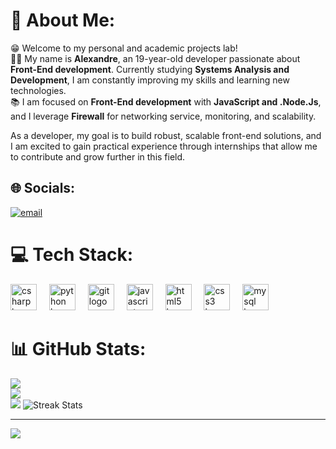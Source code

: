 # 💫 About Me:
😁 Welcome to my personal and academic projects lab!<br>
👦🏻 My name is **Alexandre**, an 19-year-old developer passionate about **Front-End development**. Currently studying **Systems Analysis and Development**, I am constantly improving my skills and learning new technologies.<br>
📚 I am focused on **Front-End development** with **JavaScript and .Node.Js**, and I leverage **Firewall** for networking service, monitoring, and scalability.<br>

As a developer, my goal is to build robust, scalable front-end solutions, and I am excited to gain practical experience through internships that allow me to contribute and grow further in this field.

## 🌐 Socials:
[![email](https://img.shields.io/badge/Email-D14836?logo=gmail&logoColor=white)](dre0692@gmail.com)
# 💻 Tech Stack:
<div align="left">
  <img src="https://cdn.jsdelivr.net/gh/devicons/devicon/icons/csharp/csharp-original.svg" height="42" alt="csharp logo" />
  <img width="12" />
  <img src="https://cdn.jsdelivr.net/gh/devicons/devicon/icons/python/python-original.svg" height="42" alt="python logo" />
  <img width="12" />
  <img src="https://cdn.jsdelivr.net/gh/devicons/devicon/icons/git/git-original.svg" height="42" alt="git logo" />
  <img width="12" />
  <img src="https://cdn.jsdelivr.net/gh/devicons/devicon/icons/javascript/javascript-original.svg" height="42" alt="javascript logo" />
  <img width="12" />
  <img src="https://cdn.jsdelivr.net/gh/devicons/devicon/icons/html5/html5-original.svg" height="42" alt="html5 logo" />
  <img width="12" />
  <img src="https://cdn.jsdelivr.net/gh/devicons/devicon/icons/css3/css3-original.svg" height="42" alt="css3 logo" />
  <img width="12" />
  <img src="https://cdn.jsdelivr.net/gh/devicons/devicon/icons/mysql/mysql-original.svg" height="42" alt="mysql logo" />
  <img width="12" />
</div>

# 📊 GitHub Stats:
![](https://github-readme-stats.vercel.app/api?username=Melowzk&theme=dark&hide_border=true&include_all_commits=false&count_private=false)<br/>
![](https://nirzak-streak-stats.vercel.app/?user=Melowzk&theme=dark&hide_border=true)<br/>
![](https://github-readme-stats.vercel.app/api/top-langs/?username=Melowzk&theme=dark&hide_border=true&include_all_commits=false&count_private=false&layout=compact)
![Streak Stats](https://streak-stats.demolab.com?user=Melowzk&theme=radical&hide_border=true)


---
[![](https://visitcount.itsvg.in/api?id=Melowzk&icon=0&color=0)](https://visitcount.itsvg.in)

